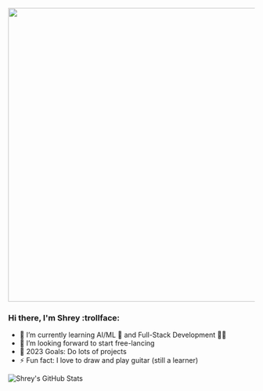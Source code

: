 <p align="center"><img src="https://64.media.tumblr.com/7b4391bbfed2af6764fec491eab08b57/3142cd28c78e9e5a-0d/s1280x1920/babb6de81f0f798f188e236702f9f96f598caa8e.gifv" width="1000" height="600" /></p>


### Hi there, I'm Shrey :trollface:

<!--
**ShreyB2091/ShreyB2091** is a ✨ _special_ ✨ repository because its `README.md` (this file) appears on your GitHub profile.

Here are some ideas to get you started:

- 🔭 I’m currently working on ...
- 🌱 I’m currently learning ...
- 👯 I’m looking to collaborate on ...
- 🤔 I’m looking for help with ...
- 💬 Ask me about ...
- 📫 How to reach me: ...
- 😄 Pronouns: ...
- ⚡ Fun fact: ...
-->

- 🌱 I’m currently learning AI/ML :robot: and Full-Stack Development 👨‍💻
- 👯 I’m looking forward to start free-lancing
- 🥅 2023 Goals: Do lots of projects
- ⚡ Fun fact: I love to draw and play guitar (still a learner)


<img align="left" alt="Shrey's GitHub Stats" src="https://github-readme-stats.vercel.app/api?username=ShreyB2091&show_icons=true&hide_border=false&title_color=ff652f&icon_color=FFE400&bg_color=09131B&text_color=ffffff&border_color=0c1a25" />
